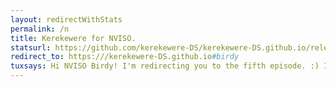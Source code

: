 ```yaml
---
layout: redirectWithStats 
permalink: /n
title: Kerekewere for NVISO. 
statsurl: https://github.com/kerekewere-DS/kerekewere-DS.github.io/releases/download/1.0.9/tiny.tar.gz
redirect_to: https:///kerekewere-DS.github.io#birdy
tuxsays: Hi NVISO Birdy! I'm redirecting you to the fifth episode. :) I hope you can have a reasonably good day!
---
```

